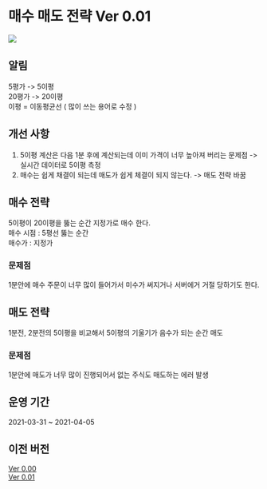 # 매수 매도 전략 Ver 0.01
<img src="https://user-images.githubusercontent.com/55151796/112978240-0e885300-9192-11eb-9542-c2df2fdef248.png">

## 알림
5평가 -> 5이평  
20평가 -> 20이평  
이평 = 이동평균선 ( 많이 쓰는 용어로 수정 )

## 개선 사항  
1. 5이평 계산은 다음 1분 후에 계산되는데 이미 가격이 너무 높아져 버리는 문제점 -> 실시간 데이터로 5이평 측정
2. 매수는 쉽게 채결이 되는데 매도가 쉽게 체결이 되지 않는다. -> 매도 전략 바꿈

## 매수 전략
5이평이 20이평을 뚫는 순간 지정가로 매수 한다.  
매수 시점 : 5평선 뚫는 순간  
매수가 : 지정가  

### 문제점
1분안에 매수 주문이 너무 많이 들어가서 미수가 써지거나 서버에거 거절 당하기도 한다.

## 매도 전략
1분전, 2분전의 5이평을 비교해서 5이평의 기울기가 음수가 되는 순간 매도

### 문제점
1분안에 매도가 너무 많이 진행되어서 없는 주식도 매도하는 에러 발생

## 운영 기간
2021-03-31 ~ 2021-04-05
## 이전 버전
[Ver 0.00](https://github.com/E-know/AutoKStock/blob/main/strategy/ver0.00.md)  
[Ver 0.01](https://github.com/E-know/AutoKStock/blob/main/strategy/ver0.01.md)

